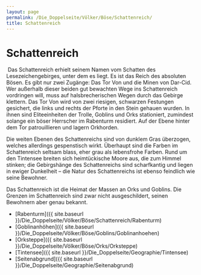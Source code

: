 ```yaml
---
layout: page
permalink: /Die_Doppelseite/Völker/Böse/Schattenreich/
title: Schattenreich
---
```


# Schattenreich

<img alt="" src="{{ site.baseurl }}/assets/pics/weltenbuch/gallery/wappen/nrm/schattenreich.jpg" />
Das Schattenreich erhielt seinem Namen vom Schatten des Lesezeichengebirges, unter dem es liegt. Es ist das Reich des absoluten Bösen. Es gibt nur zwei Zugänge: Das Tor Von und die Minen von Dar-Cid. Wer außerhalb dieser beiden gut bewachten Wege ins Schattenreich vordringen will, muss auf halsbrecherischen Wegen durch das Gebirge klettern. Das Tor Von wird von zwei riesigen, schwarzen Festungen gesichert, die links und rechts der Pforte in den Stein gehauen wurden. In ihnen sind Eliteeinheiten der Trolle, Goblins und Orks stationiert, zumindest solange ein böser Herrscher im Rabenturm residiert. Auf der Ebene hinter dem Tor patrouillieren und lagern Orkhorden.

Die weiten Ebenen des Schattenreichs sind von dunklem Gras überzogen, welches allerdings gespenstisch wirkt. Überhaupt sind die Farben im Schattenreich seltsam blass, eher grau als lebensfrohe Farben. Rund um den Tintensee breiten sich heimtückische Moore aus, die zum Himmel stinken; die Gebirgshänge des Schattenreichs sind scharfkantig und liegen in ewiger Dunkelheit &ndash; die Natur des Schattenreichs ist ebenso feindlich wie seine Bewohner.

Das Schattenreich ist die Heimat der Massen an Orks und Goblins. Die Grenzen im Schattenreich sind zwar nicht ausgeschildert, seinen Bewohnern aber genau bekannt.

- [Rabenturm]({{ site.baseurl }}/Die_Doppelseite/Völker/Böse/Schattenreich/Rabenturm)
- [Goblinanhöhen]({{ site.baseurl }}/Die_Doppelseite/Völker/Böse/Goblins/Goblinanhoehen)
- [Orksteppe]({{ site.baseurl }}/Die_Doppelseite/Völker/Böse/Orks/Orksteppe)
- [Tintensee]({{ site.baseurl }}/Die_Doppelseite/Geographie/Tintensee)
- [Seitenabgrund]({{ site.baseurl }}/Die_Doppelseite/Geographie/Seitenabgrund)


